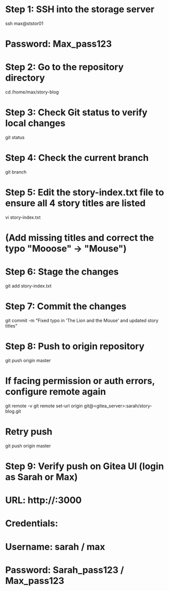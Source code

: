 # Step 1: SSH into the storage server
ssh max@ststor01
# Password: Max_pass123

# Step 2: Go to the repository directory
cd /home/max/story-blog

# Step 3: Check Git status to verify local changes
git status

# Step 4: Check the current branch
git branch

# Step 5: Edit the story-index.txt file to ensure all 4 story titles are listed
vi story-index.txt
# (Add missing titles and correct the typo "Mooose" → "Mouse")

# Step 6: Stage the changes
git add story-index.txt

# Step 7: Commit the changes
git commit -m "Fixed typo in 'The Lion and the Mouse' and updated story titles"

# Step 8: Push to origin repository
git push origin master

# If facing permission or auth errors, configure remote again
git remote -v
git remote set-url origin git@<gitea_server>:sarah/story-blog.git

# Retry push
git push origin master

# Step 9: Verify push on Gitea UI (login as Sarah or Max)
# URL: http://<gitea-server>:3000
# Credentials:
#   Username: sarah / max
#   Password: Sarah_pass123 / Max_pass123
